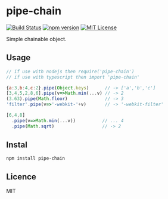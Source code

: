 pipe-chain
==========
[![Build Status](https://travis-ci.org/MKGaru/pipe-chain.svg?branch=master)](https://travis-ci.org/MKGaru/pipe-chain)
[![npm version](https://badge.fury.io/js/pipe-chain.svg)](https://badge.fury.io/js/pipe-chain)
[![MIT License](http://img.shields.io/badge/license-MIT-blue.svg?style=flat)](LICENSE)

Simple chainable object.

Usage
--------------------------------
```javascript
// if use with nodejs then require('pipe-chain')
// if use with typescript then import 'pipe-chain'

{a:3,b:4,c:2}.pipe(Object.keys)      // -> ['a','b','c']
[3,4,5,2,8,6].pipe(v=>Math.min(...v) // -> 2
(3.63).pipe(Math.floor)              // -> 3
'filter'.pipe(v=>'-webkit-'+v)       // -> '-webkit-filter'

[6,4,8]
  .pipe(v=>Math.min(...v))          // ... 4
  .pipe(Math.sqrt)                  // -> 2
```` 

  
Instal
---------------------------------
`npm install pipe-chain`


Licence
---------------------------------
MIT
